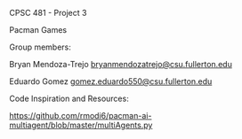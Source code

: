 CPSC 481 - Project 3

Pacman Games

Group members:

Bryan Mendoza-Trejo bryanmendozatrejo@csu.fullerton.edu

Eduardo Gomez gomez.eduardo550@csu.fullerton.edu

Code Inspiration and Resources:

https://github.com/rmodi6/pacman-ai-multiagent/blob/master/multiAgents.py